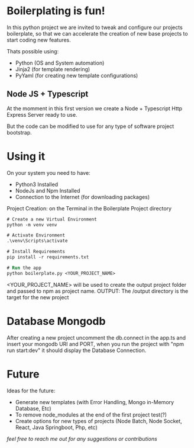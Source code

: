 # Boilerplating is fun!

In this python project we are invited to tweak and configure our projects boilerplate, so that we can accelerate the creation of new base projects to start coding new features.

Thats possible using:
- Python (OS and System automation)
- Jinja2 (for template rendering)
- PyYaml (for creating new template configurations)

## Node JS + Typescript

At the momment in this first version we create a Node + Typescript Http Express Server ready to use.

But the code can be modified to use for any type of software project bootstrap.

# Using it
On your system you need to have:
- Python3 Installed
- NodeJs and Npm Installed
- Connection to the Internet (for downloading packages)

Project Creation:
on the Terminal in the Boilerplate Project directory
```ps
# Create a new Virtual Environment
python -m venv venv

# Activate Environment
.\venv\Scripts\activate  

# Install Requirements
pip install -r requirements.txt

# Run the app
python boilerplate.py <YOUR_PROJECT_NAME>

```

<YOUR_PROJECT_NAME> will be used to create the output project folder and passed to npm as project name.
OUTPUT: The /output directory is the target for the new project

# Database Mongodb

After creating a new project uncomment the db.connect in the app.ts and insert your mongodb URI and PORT, when you run the project with "npm run start:dev" it should display the Database Connection.

# Future
Ideas for the future:
- Generate new templates (with Error Handling, Mongo in-Memory Database, Etc) 
- To remove node_modules at the end of the first project test(?)
- Create options for new types of projects (Node Batch, Node Socket, React, Java Springboot, Php, etc) 

*feel free to reach me out for any suggestions or contributions*
